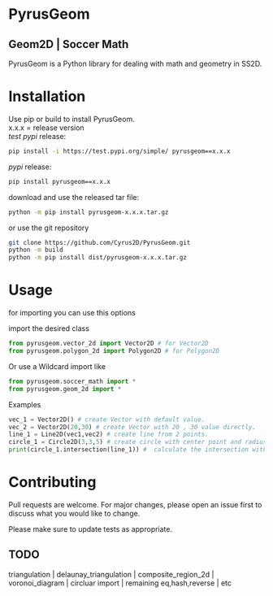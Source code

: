 # PyrusGeom
## Geom2D | Soccer Math

PyrusGeom is a Python library for dealing with math and geometry in SS2D.


# Installation

Use pip or build to install PyrusGeom.  
x.x.x = release version  
*test pypi* release:
```Bash
pip install -i https://test.pypi.org/simple/ pyrusgeom==x.x.x
```
*pypi* release:
```Bash
pip install pyrusgeom==x.x.x
```
download and use the released tar file:
```Bash
python -m pip install pyrusgeom-x.x.x.tar.gz
```
or use the git repository
```sh
git clone https://github.com/Cyrus2D/PyrusGeom.git
python -m build
python -m pip install dist/pyrusgeom-x.x.x.tar.gz
```

# Usage

for importing you can use this options

import the desired class
```python
from pyrusgeom.vector_2d import Vector2D # for Vector2D
from pyrusgeom.polygon_2d import Polygon2D # for Polygon2D
```
Or use a Wildcard import like
```python
from pyrusgeom.soccer_math import *
from pyrusgeom.geom_2d import *
```

Examples

```python
vec_1 = Vector2D() # create Vector with default value.
vec_2 = Vector2D(20,30) # create Vector with 20 , 30 value directly.
line_1 = Line2D(vec1,vec2) # create line from 2 points.
circle_1 = Circle2D(3,3,5) # create circle with center point and radius value.
print(circle_1.intersection(line_1)) #  calculate the intersection with straight line.
```

# Contributing
Pull requests are welcome. For major changes, please open an issue first to discuss what you would like to change.

Please make sure to update tests as appropriate.

## TODO
triangulation | 
delaunay_triangulation | 
composite_region_2d | 
voronoi_diagram | 
circluar import | 
remaining eq,hash,reverse |
etc
